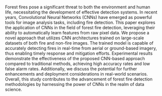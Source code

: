 Forest fires pose a significant threat to both the environment and human life, necessitating the development of effective detection systems. In recent years, Convolutional Neural Networks (CNNs) have emerged as powerful tools for image analysis tasks, including fire detection. This paper explores the application of CNNs in the field of forest fire detection, leveraging their ability to automatically learn features from raw pixel data. We propose a novel approach that utilizes CNN architectures trained on large-scale datasets of both fire and non-fire images. The trained model is capable of accurately detecting fires in real-time from aerial or ground-based imagery, thus enabling timely response and mitigation efforts. Experimental results demonstrate the effectiveness of the proposed CNN-based approach compared to traditional methods, achieving high accuracy rates and low false alarm rates. Additionally, we discuss the potential for further enhancements and deployment considerations in real-world scenarios. Overall, this study contributes to the advancement of forest fire detection methodologies by harnessing the power of CNNs in the realm of data science.
